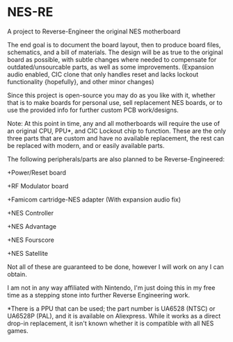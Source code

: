 # NES-RE
A project to Reverse-Engineer the original NES motherboard

The end goal is to document the board layout, then to produce board files, schematics, and a bill of materials.
The design will be as true to the original board as possible, with subtle changes where needed to compensate for outdated/unsourcable parts,
as well as some improvements. (Expansion audio enabled, CIC clone that only handles reset and lacks lockout functionality {hopefully}, and other minor changes)

Since this project is open-source you may do as you like with it, whether that is to make boards for personal use, sell replacement NES boards, or to use the provided info for further custom PCB work/designs.

Note: At this point in time, any and all motherboards will require the use of an original CPU, PPU*, and CIC Lockout chip to function.
These are the only three parts that are custom and have no available replacement, the rest can be replaced with modern, and or easily available parts.

The following peripherals/parts are also planned to be Reverse-Engineered:

+Power/Reset board

+RF Modulator board

+Famicom cartridge-NES adapter (With expansion audio fix)

+NES Controller

+NES Advantage

+NES Fourscore

+NES Satellite

Not all of these are guaranteed to be done, however I will work on any I can obtain.





I am not in any way affiliated with Nintendo, I'm just doing this in my free time as a stepping stone into further Reverse Engineering work.


*There is a PPU that can be used; the part number is UA6528 (NTSC) or UA6528P (PAL), and it is available on Aliexpress.
While it works as a direct drop-in replacement, it isn't known whether it is compatible with all NES games.
